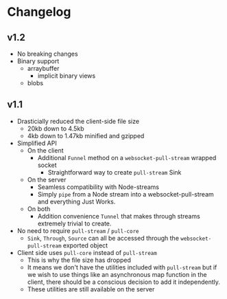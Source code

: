 # Changelog

## v1.2
  * No breaking changes
  * Binary support
    * arraybuffer
      * implicit binary views
    * blobs

## v1.1

  * Drasticially reduced the client-side file size 
    * 20kb down to 4.5kb
    * 4kb down to 1.47kb minified and gzipped
  * Simplified API
    * On the client
      * Additional `Funnel` method on a `websocket-pull-stream` wrapped socket
          * Straightforward way to create `pull-stream` Sink 
    * On the server
      * Seamless compatibility with Node-streams
      * Simply `pipe` from a Node stream into a websocket-pull-stream and everything Just Works.
    * On both
      * Addition convenience `Tunnel` that makes through 
        streams extremely trivial to create.
  * No need to require `pull-stream` / `pull-core`
    * `Sink`, `Through`, `Source` can all be accessed through
      the `websocket-pull-stream` exported object 
  * Client side uses `pull-core` instead of `pull-stream`
    * This is why the file size has dropped
    * It means we don't have the utilities included with
      `pull-stream` but if we wish to use things like
      an asynchronous map function in the client, there
      should be a conscious decision to add it independently.
    * These utilities are still available on the server